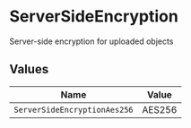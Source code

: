 # ServerSideEncryption

Server-side encryption for uploaded objects


## Values

| Name                         | Value                        |
| ---------------------------- | ---------------------------- |
| `ServerSideEncryptionAes256` | AES256                       |